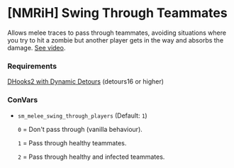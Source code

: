 # [NMRiH] Swing Through Teammates
Allows melee traces to pass through teammates, avoiding situations where you try to hit a zombie but another player gets in the way and absorbs the damage.
[See video](https://www.youtube.com/watch?v=xZCSx2RwSd4).


### Requirements

[DHooks2 with Dynamic Detours](https://github.com/peace-maker/DHooks2/releases) (detours16 or higher)

### ConVars
- `sm_melee_swing_through_players` (Default: `1`)

  `0` = Don't pass through (vanilla behaviour).

  `1` = Pass through healthy teammates.

  `2` = Pass through healthy and infected teammates.
